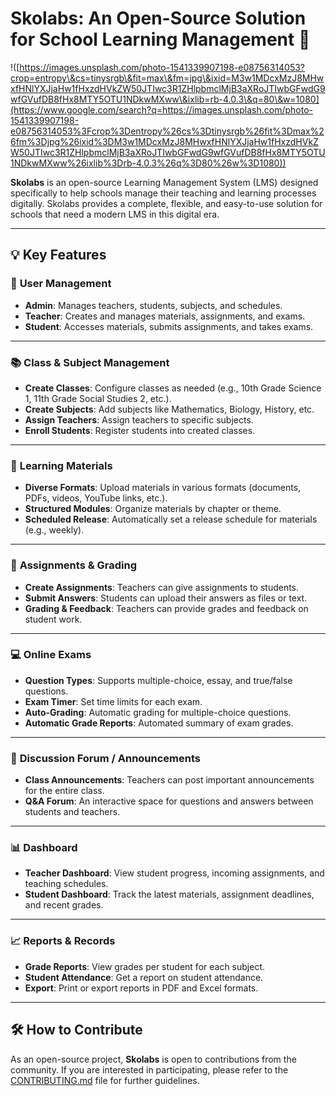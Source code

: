 # Skolabs: An Open-Source Solution for School Learning Management 🏫

\!([https://images.unsplash.com/photo-1541339907198-e08756314053?crop=entropy\&cs=tinysrgb\&fit=max\&fm=jpg\&ixid=M3w1MDcxMzJ8MHwxfHNlYXJjaHw1fHxzdHVkZW50JTIwc3R1ZHlpbmclMjB3aXRoJTIwbGFwdG9wfGVufDB8fHx8MTY5OTU1NDkwMXww\&ixlib=rb-4.0.3\&q=80\&w=1080](https://www.google.com/search?q=https://images.unsplash.com/photo-1541339907198-e08756314053%3Fcrop%3Dentropy%26cs%3Dtinysrgb%26fit%3Dmax%26fm%3Djpg%26ixid%3DM3w1MDcxMzJ8MHwxfHNlYXJjaHw1fHxzdHVkZW50JTIwc3R1ZHlpbmclMjB3aXRoJTIwbGFwdG9wfGVufDB8fHx8MTY5OTU1NDkwMXww%26ixlib%3Drb-4.0.3%26q%3D80%26w%3D1080))

**Skolabs** is an open-source Learning Management System (LMS) designed specifically to help schools manage their teaching and learning processes digitally. Skolabs provides a complete, flexible, and easy-to-use solution for schools that need a modern LMS in this digital era.

-----

## 💡 Key Features

### 👤 **User Management**

  * **Admin**: Manages teachers, students, subjects, and schedules.
  * **Teacher**: Creates and manages materials, assignments, and exams.
  * **Student**: Accesses materials, submits assignments, and takes exams.

-----

### 📚 **Class & Subject Management**

  * **Create Classes**: Configure classes as needed (e.g., 10th Grade Science 1, 11th Grade Social Studies 2, etc.).
  * **Create Subjects**: Add subjects like Mathematics, Biology, History, etc.
  * **Assign Teachers**: Assign teachers to specific subjects.
  * **Enroll Students**: Register students into created classes.

-----

### 📄 **Learning Materials**

  * **Diverse Formats**: Upload materials in various formats (documents, PDFs, videos, YouTube links, etc.).
  * **Structured Modules**: Organize materials by chapter or theme.
  * **Scheduled Release**: Automatically set a release schedule for materials (e.g., weekly).

-----

### 📝 **Assignments & Grading**

  * **Create Assignments**: Teachers can give assignments to students.
  * **Submit Answers**: Students can upload their answers as files or text.
  * **Grading & Feedback**: Teachers can provide grades and feedback on student work.

-----

### 💻 **Online Exams**

  * **Question Types**: Supports multiple-choice, essay, and true/false questions.
  * **Exam Timer**: Set time limits for each exam.
  * **Auto-Grading**: Automatic grading for multiple-choice questions.
  * **Automatic Grade Reports**: Automated summary of exam grades.

-----

### 📢 **Discussion Forum / Announcements**

  * **Class Announcements**: Teachers can post important announcements for the entire class.
  * **Q\&A Forum**: An interactive space for questions and answers between students and teachers.

-----

### 📊 **Dashboard**

  * **Teacher Dashboard**: View student progress, incoming assignments, and teaching schedules.
  * **Student Dashboard**: Track the latest materials, assignment deadlines, and recent grades.

-----

### 📈 **Reports & Records**

  * **Grade Reports**: View grades per student for each subject.
  * **Student Attendance**: Get a report on student attendance.
  * **Export**: Print or export reports in PDF and Excel formats.

-----

## 🛠️ How to Contribute

As an open-source project, **Skolabs** is open to contributions from the community. If you are interested in participating, please refer to the [CONTRIBUTING.md](https://www.google.com/search?q=CONTRIBUTING.md) file for further guidelines.
